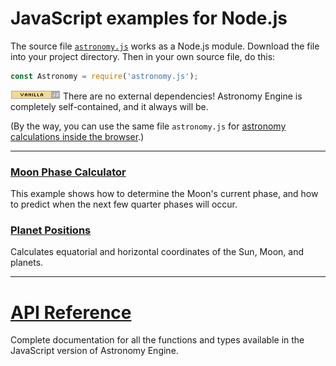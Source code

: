 # JavaScript examples for Node.js

The source file
[`astronomy.js`](../../source/js/astronomy.js)
works as a Node.js module. Download the file into your project directory. 
Then in your own source file, do this:

```javascript
const Astronomy = require('astronomy.js');
```

![Vanilla JS](../vanillajs.png) There are no external dependencies! 
Astronomy Engine is completely self-contained, and it always will be.

(By the way, you can use the same file `astronomy.js` for
[astronomy calculations inside the browser](../browser/).)

---

### [Moon Phase Calculator](moonphase.js)
This example shows how to determine the Moon's current phase,
and how to predict when the next few quarter phases will occur.

### [Planet Positions](positions.js)
Calculates equatorial and horizontal coordinates of the Sun, Moon, and planets.

---

# [API Reference](../../source/js/)
Complete documentation for all the functions and types available
in the JavaScript version of Astronomy Engine.
